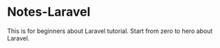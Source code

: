 # Notes-Laravel

This is for beginners about Laravel tutorial.
Start from zero to hero about Laravel.
